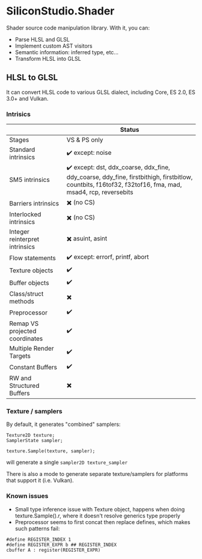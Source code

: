 SiliconStudio.Shader
====================

Shader source code manipulation library.
With it, you can:
* Parse HLSL and GLSL
* Implement custom AST visitors
* Semantic information: inferred type, etc...
* Transform HLSL into GLSL

## HLSL to GLSL

It can convert HLSL code to various GLSL dialect, including Core, ES 2.0, ES 3.0+ and Vulkan.

### Intrisics

|                         | Status |
| ----------------------- | ------ |
| Stages                  | VS & PS only |
| Standard intrinsics     | :heavy_check_mark: except: noise |
| SM5 intrinsics          | :heavy_check_mark: except: dst, ddx_coarse, ddx_fine, ddy_coarse, ddy_fine, firstbithigh, firstbitlow, countbits, f16tof32, f32tof16, fma, mad, msad4, rcp, reversebits |
| Barriers intrinsics     | :heavy_multiplication_x: (no CS) |
| Interlocked intrinsics  | :heavy_multiplication_x: (no CS) |
| Integer reinterpret intrinsics | :heavy_multiplication_x: asuint, asint |
| Flow statements         | :heavy_check_mark: except: errorf, printf, abort |
| Texture objects         | :heavy_check_mark: |
| Buffer objects          | :heavy_check_mark: |
| Class/struct methods    | :heavy_multiplication_x: |
| Preprocessor            | :heavy_check_mark: |
| Remap VS projected coordinates | :heavy_check_mark: |
| Multiple Render Targets | :heavy_check_mark: |
| Constant Buffers        | :heavy_check_mark: |
| RW and Structured Buffers | :heavy_multiplication_x: |

### Texture / samplers

By default, it generates "combined" samplers:

```
Texture2D texture;
SamplerState sampler;

texture.Sample(texture, sampler);
```

will generate a single `sampler2D texture_sampler`

There is also a mode to generate separate texture/samplers for platforms that support it (i.e. Vulkan).

### Known issues

* Small type inference issue with Texture object, happens when doing texture.Sample().r, where it doesn't resolve generics type properly
* Preprocessor seems to first concat then replace defines, which makes such patterns fail:
```
#define REGISTER_INDEX 1
#define REGISTER_EXPR b ## REGISTER_INDEX
cbuffer A : register(REGISTER_EXPR)
```
